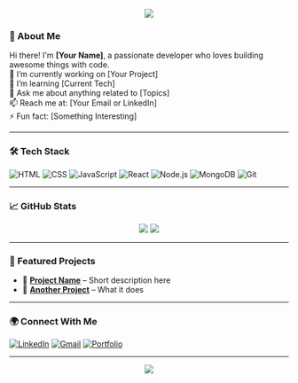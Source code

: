 <!-- Banner -->
<p align="center">
  <img src="https://capsule-render.vercel.app/api?type=waving&color=0:36D1DC,100:5B86E5&height=200&section=header&text=Hi,%20I'm%20[Your%20Name]!&fontSize=40&fontColor=ffffff" />
</p>

<!-- Intro -->
### 👋 About Me
Hi there! I'm **[Your Name]**, a passionate developer who loves building awesome things with code.  
🔭 I’m currently working on [Your Project]  
🌱 I’m learning [Current Tech]  
💬 Ask me about anything related to [Topics]  
📫 Reach me at: [Your Email or LinkedIn]  
⚡ Fun fact: [Something Interesting]

---

### 🛠 Tech Stack
![HTML](https://img.shields.io/badge/-HTML5-E34F26?style=flat&logo=html5&logoColor=fff)
![CSS](https://img.shields.io/badge/-CSS3-1572B6?style=flat&logo=css3)
![JavaScript](https://img.shields.io/badge/-JavaScript-F7DF1E?style=flat&logo=javascript&logoColor=000)
![React](https://img.shields.io/badge/-React-61DAFB?style=flat&logo=react&logoColor=000)
![Node.js](https://img.shields.io/badge/-Node.js-339933?style=flat&logo=node.js&logoColor=fff)
![MongoDB](https://img.shields.io/badge/-MongoDB-47A248?style=flat&logo=mongodb&logoColor=fff)
![Git](https://img.shields.io/badge/-Git-F05032?style=flat&logo=git&logoColor=fff)

---

### 📈 GitHub Stats
<p align="center">
  <img src="https://github-readme-stats.vercel.app/api?username=yourusername&show_icons=true&theme=tokyonight" />
  <img src="https://github-readme-stats.vercel.app/api/top-langs/?username=yourusername&layout=compact&theme=tokyonight" />
</p>

---

### 🧩 Featured Projects
- 🚀 [**Project Name**](https://github.com/yourusername/project-name) – Short description here  
- 🎯 [**Another Project**](https://github.com/yourusername/another-project) – What it does

---

### 🌍 Connect With Me
[![LinkedIn](https://img.shields.io/badge/-LinkedIn-blue?style=flat&logo=linkedin)](https://linkedin.com/in/yourprofile)
[![Gmail](https://img.shields.io/badge/-Gmail-D14836?style=flat&logo=gmail&logoColor=white)](mailto:your.email@gmail.com)
[![Portfolio](https://img.shields.io/badge/-Portfolio-000?style=flat&logo=github)](https://yourportfolio.com)

---

<!-- Footer -->
<p align="center">
  <img src="https://capsule-render.vercel.app/api?type=waving&color=0:5B86E5,100:36D1DC&height=100&section=footer"/>
</p>
